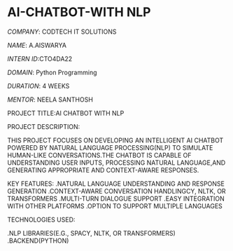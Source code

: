 # AI-CHATBOT-WITH NLP

*COMPANY*: CODTECH IT SOLUTIONS

*NAME*: A.AISWARYA

*INTERN ID*:CTO4DA22

*DOMAIN*: Python Programming

*DURATION*: 4 WEEKS

*MENTOR*: NEELA SANTHOSH

PROJECT TITLE:AI CHATBOT WITH NLP

PROJECT DESCRIPTION:

THIS PROJECT FOCUSES ON  DEVELOPING AN INTELLIGENT AI CHATBOT POWERED BY NATURAL LANGUAGE PROCESSING(NLP) TO SIMULATE HUMAN-LIKE CONVERSATIONS.THE CHATBOT IS CAPABLE OF UNDERSTANDING USER INPUTS,
PROCESSING NATURAL LANGUAGE,AND GENERATING APPROPRIATE AND CONTEXT-AWARE RESPONSES.

KEY FEATURES:
.NATURAL LANGUAGE UNDERSTANDING AND RESPONSE GENERATION
.CONTEXT-AWARE CONVERSATION HANDLINGCY, NLTK, OR TRANSFORMERS
.MULTI-TURN DIALOGUE SUPPORT
.EASY INTEGRATION WITH OTHER PLATFORMS
.OPTION TO SUPPORT MULTIPLE LANGUAGES

TECHNOLOGIES USED:

.NLP LIBRARIES(E.G., SPACY, NLTK, OR TRANSFORMERS)
.BACKEND(PYTHON)



